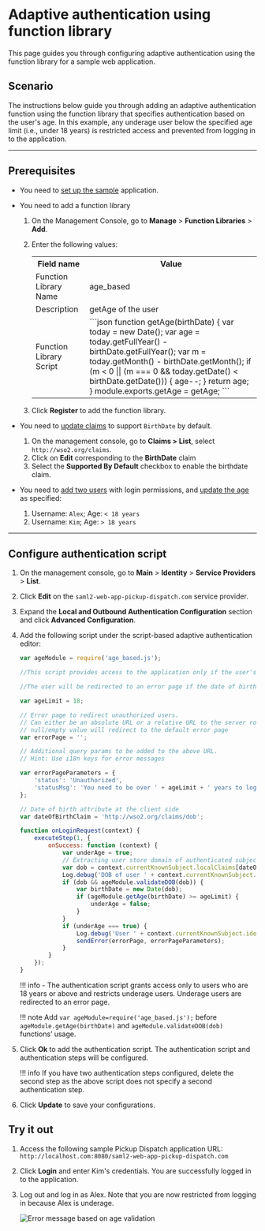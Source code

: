 # Adaptive authentication using function library

This page guides you through configuring adaptive authentication using the function library for a sample web application.

## Scenario

The instructions below guide you through adding an adaptive authentication function using the function library that specifies authentication based on the user's age. In this example, any underage user below the specified age limit (i.e., under 18 years) is restricted access and prevented from logging in to the application.

----
## Prerequisites

- You need to [set up the sample]({{base_path}}/guides/adaptive-auth/adaptive-auth-overview/#set-up-the-sample) application.
- You need to add a function library
    1. On the Management Console, go to **Manage** > **Function Libraries** >  **Add**.
    2. Enter the following values:

        <table>
            <tr>
                <th>Field name</th>
                <th>Value</th>
            </tr>
            <tr>
                <td>Function Library Name</td>
                <td>age_based</td>
            </tr>
            <tr>
                <td>Description</td>
                <td>getAge of the user</td>
            </tr>
            <tr>
                <td>Function Library Script</td>
                <td>
                    ```json
                    function getAge(birthDate) {
                        var today = new Date();
                        var age = today.getFullYear() - birthDate.getFullYear();
                        var m = today.getMonth() - birthDate.getMonth();
                        if (m < 0 || (m === 0 && today.getDate() < birthDate.getDate())) {
                        age--;
                    }
                    return age;
                    }
                    module.exports.getAge = getAge;
                    ```
                </td>
            </tr>
        </table>
    
    3. Click **Register** to add the function library.

- You need to [update claims]({{base_path}}/guides/dialects/edit-claim-mapping) to support `BirthDate` by default.
    1. On the management console, go to **Claims > List**, select `http://wso2.org/claims`.
    2. Click on **Edit** corresponding to the **BirthDate** claim
    3. Select the **Supported By Default** checkbox to enable the birthdate claim.
- You need to [add two users]({{base_path}}/guides/identity-lifecycles/admin-creation-workflow/) with login permissions, and [update the age]({{base_path}}/guides/identity-lifecycles/update-profile) as specified:

    1. Username: `Alex`; Age: `< 18 years`
    2. Username: `Kim`; Age: `> 18 years`

----

## Configure authentication script

1. On the management console, go to **Main** > **Identity** > **Service Providers** > **List**.

2. Click **Edit** on the `saml2-web-app-pickup-dispatch.com` service provider.

3. Expand the **Local and Outbound Authentication Configuration** section and click **Advanced Configuration**.

4. Add the following script under the script-based adaptive authentication editor:
    ```js
    var ageModule = require('age_based.js');

    //This script provides access to the application only if the user's age is greater than the configured value

    //The user will be redirected to an error page if the date of birth is not present or the user's age is below the configured value
    
    var ageLimit = 18;
    
    // Error page to redirect unauthorized users.
    // Can either be an absolute URL or a relative URL to the server root. The value can be empty or null as well.
    // null/empty value will redirect to the default error page
    var errorPage = '';
    
    // Additional query params to be added to the above URL.
    // Hint: Use i18n keys for error messages
    
    var errorPageParameters = {
        'status': 'Unauthorized',
        'statusMsg': 'You need to be over ' + ageLimit + ' years to login to this application.'
    };
    
    // Date of birth attribute at the client side
    var dateOfBirthClaim = 'http://wso2.org/claims/dob';
    
    function onLoginRequest(context) {
        executeStep(1, {
            onSuccess: function (context) {
                var underAge = true;
                // Extracting user store domain of authenticated subject from the first step
                var dob = context.currentKnownSubject.localClaims[dateOfBirthClaim];
                Log.debug('DOB of user ' + context.currentKnownSubject.identifier + ' is : ' + dob);
                if (dob && ageModule.validateDOB(dob)) {
                    var birthDate = new Date(dob);
                    if (ageModule.getAge(birthDate) >= ageLimit) {
                        underAge = false;
                    }
                }
                if (underAge === true) {
                    Log.debug('User ' + context.currentKnownSubject.identifier + ' is under aged. Hence denied to login.');
                    sendError(errorPage, errorPageParameters);
                }
            }
        });
    }

    ```

    !!! info
        - The authentication script grants access only to users who are 18 years or above and restricts underage users. Underage users are redirected to an error page.

    !!! note
        Add `var ageModule=require('age_based.js');` before `ageModule.getAge(birthDate)` and `ageModule.validateDOB(dob)` functions’ usage.

4. Click **Ok** to add the authentication script. The authentication script and authentication steps will be configured.

    !!! info
        If you have two authentication steps configured, delete the second step as the above script does not specify a second authentication step.

5. Click **Update** to save your configurations.

## Try it out

1. Access the following sample Pickup Dispatch application URL: `http://localhost.com:8080/saml2-web-app-pickup-dispatch.com`

2. Click **Login** and enter Kim's credentials. You are successfully logged in to the application.

3. Log out and log in as Alex. Note that you are now restricted from logging in because Alex is underage.  

    ![Error message based on age validation]({{base_path}}/assets/img/samples/age-validation.png)
